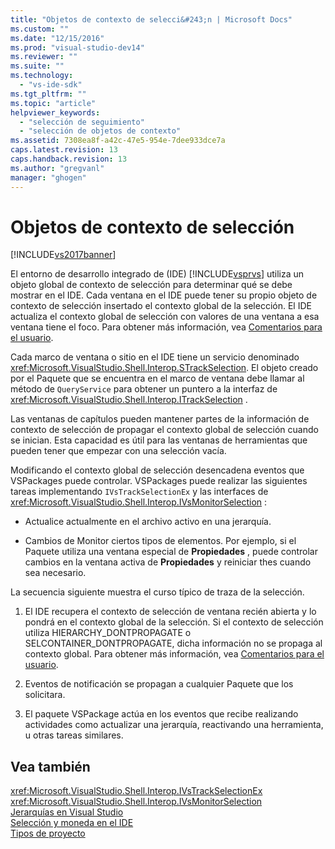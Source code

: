 ```yaml
---
title: "Objetos de contexto de selecci&#243;n | Microsoft Docs"
ms.custom: ""
ms.date: "12/15/2016"
ms.prod: "visual-studio-dev14"
ms.reviewer: ""
ms.suite: ""
ms.technology: 
  - "vs-ide-sdk"
ms.tgt_pltfrm: ""
ms.topic: "article"
helpviewer_keywords: 
  - "selección de seguimiento"
  - "selección de objetos de contexto"
ms.assetid: 7308ea8f-a42c-47e5-954e-7dee933dce7a
caps.latest.revision: 13
caps.handback.revision: 13
ms.author: "gregvanl"
manager: "ghogen"
---
```

# Objetos de contexto de selecci&#243;n
[!INCLUDE[vs2017banner](../../code-quality/includes/vs2017banner.md)]

El entorno de desarrollo integrado de \(IDE\) [!INCLUDE[vsprvs](../../code-quality/includes/vsprvs_md.md)] utiliza un objeto global de contexto de selección para determinar qué se debe mostrar en el IDE.  Cada ventana en el IDE puede tener su propio objeto de contexto de selección insertado el contexto global de la selección.  El IDE actualiza el contexto global de selección con valores de una ventana a esa ventana tiene el foco.  Para obtener más información, vea [Comentarios para el usuario](../../extensibility/internals/feedback-to-the-user.md).  
  
 Cada marco de ventana o sitio en el IDE tiene un servicio denominado <xref:Microsoft.VisualStudio.Shell.Interop.STrackSelection>.  El objeto creado por el Paquete que se encuentra en el marco de ventana debe llamar al método de `QueryService` para obtener un puntero a la interfaz de <xref:Microsoft.VisualStudio.Shell.Interop.ITrackSelection> .  
  
 Las ventanas de capítulos pueden mantener partes de la información de contexto de selección de propagar el contexto global de selección cuando se inician.  Esta capacidad es útil para las ventanas de herramientas que pueden tener que empezar con una selección vacía.  
  
 Modificando el contexto global de selección desencadena eventos que VSPackages puede controlar.  VSPackages puede realizar las siguientes tareas implementando `IVsTrackSelectionEx` y las interfaces de <xref:Microsoft.VisualStudio.Shell.Interop.IVsMonitorSelection> :  
  
-   Actualice actualmente en el archivo activo en una jerarquía.  
  
-   Cambios de Monitor ciertos tipos de elementos.  Por ejemplo, si el Paquete utiliza una ventana especial de **Propiedades** , puede controlar cambios en la ventana activa de **Propiedades** y reiniciar thes cuando sea necesario.  
  
 La secuencia siguiente muestra el curso típico de traza de la selección.  
  
1.  El IDE recupera el contexto de selección de ventana recién abierta y lo pondrá en el contexto global de la selección.  Si el contexto de selección utiliza HIERARCHY\_DONTPROPAGATE o SELCONTAINER\_DONTPROPAGATE, dicha información no se propaga al contexto global.  Para obtener más información, vea [Comentarios para el usuario](../../extensibility/internals/feedback-to-the-user.md).  
  
2.  Eventos de notificación se propagan a cualquier Paquete que los solicitara.  
  
3.  El paquete VSPackage actúa en los eventos que recibe realizando actividades como actualizar una jerarquía, reactivando una herramienta, u otras tareas similares.  
  
## Vea también  
 <xref:Microsoft.VisualStudio.Shell.Interop.IVsTrackSelectionEx>   
 <xref:Microsoft.VisualStudio.Shell.Interop.IVsMonitorSelection>   
 [Jerarquías en Visual Studio](../../extensibility/internals/hierarchies-in-visual-studio.md)   
 [Selección y moneda en el IDE](../../extensibility/internals/selection-and-currency-in-the-ide.md)   
 [Tipos de proyecto](../../extensibility/internals/project-types.md)